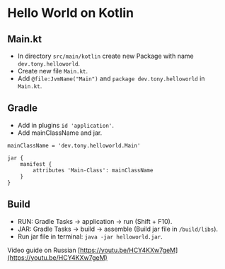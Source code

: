 # Hello World on Kotlin

## Main.kt
- In directory `src/main/kotlin` create new Package with name `dev.tony.helloworld`.
- Create new file `Main.kt`.
- Add `@file:JvmName("Main")` and `package dev.tony.helloworld` in `Main.kt`.

## Gradle
- Add in plugins `id 'application'`.
- Add mainClassName and jar.

```
mainClassName = 'dev.tony.helloworld.Main'

jar {
    manifest {
        attributes 'Main-Class': mainClassName
    }
}
```

## Build
- RUN: Gradle Tasks -> application -> run (Shift + F10).
- JAR: Gradle Tasks -> build -> assemble (Build jar file in `/build/libs`).
- Run jar file in terminal: `java -jar helloworld.jar`.

Video guide on Russian [https://youtu.be/HCY4KXw7geM](https://youtu.be/HCY4KXw7geM)